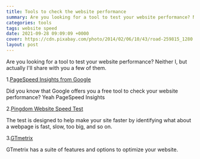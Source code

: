 ```yaml
---
title: Tools to check the website performance
summary: Are you looking for a tool to test your website performance? Neither I, but actually I'll share with you a few of them and guess what, are all free.
categories: tools
tags: website speed
date: 2021-09-28 09:09:09 +0000
cover: https://cdn.pixabay.com/photo/2014/02/06/10/43/road-259815_1280.jpg
layout: post
---
```


Are you looking for a tool to test your website performance? Neither I, but actually I'll share with you a few of them.

1.<a href="https://developers.google.com/speed/pagespeed/insights/" target="_blank">PageSpeed Insights from Google</a>

Did you know that Google offers you a free tool to check your website performance? Yeah PageSpeed Insights

2.<a href="https://tools.pingdom.com/" target="_blank">Pingdom Website Speed Test</a>

The test is designed to help make your site faster by identifying what about a webpage is fast, slow, too big, and so on.

3.<a href="https://gtmetrix.com/" target="_blank">GTmetrix</a>

GTmetrix has a suite of features and options to optimize your website.

